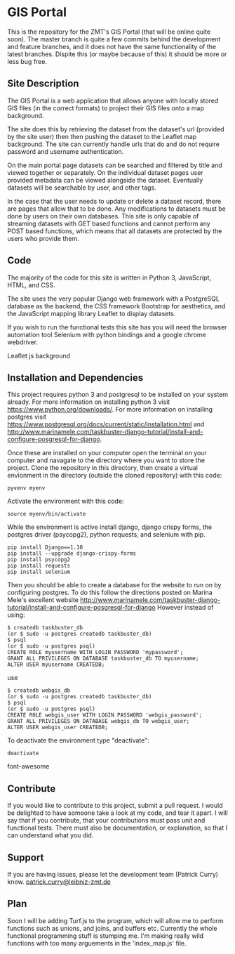 GIS Portal
========

This is the repository for the ZMT's GIS Portal (that will be online quite soon).
The master branch is quite a few commits behind the development and feature branches, and it does not
have the same functionality of the latest branches. Dispite this (or maybe because of this) it should 
be more or less bug free.


Site Description
----------------

The GIS Portal is a web application that allows anyone with locally stored 
GIS files (in the correct formats) to project their GIS files onto a map background.

The site does this by retrieving the dataset from the dataset's url (provided by the site user)
then then pushing the dataset to the Leaflet map background. The site can currently handle urls that do
and do not require password and username authentication.

On the main portal page datasets can be searched and filtered by title and viewed together or separately.
On the individual dataset pages user provided metadata can be viewed alongside the dataset. Eventually
datasets will be searchable by user, and other tags.

In the case that the user needs to update or delete a dataset record, there are pages that allow that to be
done. Any modifications to datasets must be done by users on their own databases. This site is only capable of
streaming datasets with GET based functions and cannot perform any POST based functions, which means that all
datasets are protected by the users who provide them.


Code
----

The majority of the code for this site is written in Python 3, JavaScript, HTML, and CSS.

The site uses the very popular Django web framework with a PostgreSQL database as the backend, the CSS framework
Bootstrap for aesthetics, and the JavaScript mapping library Leaflet to display datasets.

If you wish to run the functional tests this site has you will need the browser automation tool Selenium with python
bindings and a google chrome webdriver.

Leaflet js background


Installation and Dependencies
-----------------------------

This project requires python 3 and postgresql to be installed on your system already. For more information
on installing python 3 visit https://www.python.org/downloads/. For more information on installing postgres visit 
https://www.postgresql.org/docs/current/static/installation.html and
http://www.marinamele.com/taskbuster-django-tutorial/install-and-configure-posgresql-for-django.


Once these are installed on your computer open the terminal on your computer and navagate to the directory where you want
to store the project. Clone the repository in this directory, then create a virtual envionment in the directory (outside the
cloned repository) with this code:
```
pyvenv myenv
```


Activate the environment with this code:
```
source myenv/bin/activate
```


While the environment is active install django, django crispy forms, the postgres driver (psycopg2),
python requests, and selenium with pip.
```
pip install Django==1.10
pip install --upgrade django-crispy-forms
pip install psycopg2
pip install requests
pip install selenium
```

Then you should be able to create a database for the website to run on by configuring postgres. To do this follow the directions posted
on Marina Mele's excellent website http://www.marinamele.com/taskbuster-django-tutorial/install-and-configure-posgresql-for-django 
However instead of using:
```
$ createdb taskbuster_db
(or $ sudo -u postgres createdb taskbuster_db)
$ psql
(or $ sudo -u postgres psql)
CREATE ROLE myusername WITH LOGIN PASSWORD 'mypassword';
GRANT ALL PRIVILEGES ON DATABASE taskbuster_db TO myusername;
ALTER USER myusername CREATEDB;

```

use

```
$ createdb webgis_db
(or $ sudo -u postgres createdb taskbuster_db)
$ psql
(or $ sudo -u postgres psql)
CREATE ROLE webgis_user WITH LOGIN PASSWORD 'webgis_password';
GRANT ALL PRIVILEGES ON DATABASE webgis_db TO webgis_user;
ALTER USER webgis_user CREATEDB;
```


To deactivate the environment type "deactivate":
```
deactivate
```

font-awesome


Contribute
----------

If you would like to contribute to this project, submit a pull request. I would be delighted to have someone take a look at my code, and tear it apart.
I will say that if you contribute, that your contributions must pass unit and functional tests. There must also be documentation, or
explanation, so that I can understand what you did.


Support
-------

If you are having issues, please let the development team (Patrick Curry) know.
patrick.curry@leibniz-zmt.de


Plan
----

Soon I will be adding Turf.js to the program, which will allow me to perform functions such as unions, and joins, and buffers etc.
Currently the whole functional programming stuff is stumping me. I'm making really wild functions with too many arguements in the
'index_map.js' file.
